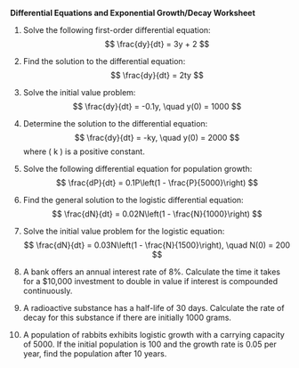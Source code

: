 
**Differential Equations and Exponential Growth/Decay Worksheet**

1. Solve the following first-order differential equation:
   $$ \frac{dy}{dt} = 3y + 2 $$
   
2. Find the solution to the differential equation:
   $$ \frac{dy}{dt} = 2ty $$
   
3. Solve the initial value problem:
   $$ \frac{dy}{dt} = -0.1y, \quad y(0) = 1000 $$
   
4. Determine the solution to the differential equation:
   $$ \frac{dy}{dt} = -ky, \quad y(0) = 2000 $$
   where \( k \) is a positive constant.

5. Solve the following differential equation for population growth:
   $$ \frac{dP}{dt} = 0.1P\left(1 - \frac{P}{5000}\right) $$

6. Find the general solution to the logistic differential equation:
   $$ \frac{dN}{dt} = 0.02N\left(1 - \frac{N}{1000}\right) $$

7. Solve the initial value problem for the logistic equation:
   $$ \frac{dN}{dt} = 0.03N\left(1 - \frac{N}{1500}\right), \quad N(0) = 200 $$

8. A bank offers an annual interest rate of 8%. Calculate the time it takes for a $10,000 investment to double in value if interest is compounded continuously.

9. A radioactive substance has a half-life of 30 days. Calculate the rate of decay for this substance if there are initially 1000 grams.

10. A population of rabbits exhibits logistic growth with a carrying capacity of 5000. If the initial population is 100 and the growth rate is 0.05 per year, find the population after 10 years.

